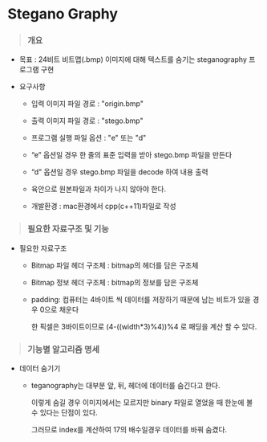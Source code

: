 # Stegano Graphy

> ### 개요
  * 목표 : 24비트 비트맵(.bmp) 이미지에 대해 텍스트를 숨기는 steganography 프로그램 구현
  
  * 요구사항
   
    * 입력 이미지 파일 경로 : "origin.bmp"
   
    * 출력 이미지 파일 경로 : "stego.bmp"
    
    * 프로그램 실행 파일 옵션 : "e" 또는 "d"
    
    * “e” 옵션일 경우 한 줄의 표준 입력을 받아 stego.bmp 파일을 만든다
    
    * “d” 옵션일 경우 stego.bmp 파일을 decode 하여 내용 출력
    
    * 육안으로 원본파일과 차이가 나지 않아야 한다.
    
    * 개발환경 : mac환경에서 cpp(c++11)파일로 작성
 
> ### 필요한 자료구조 및 기능
  * 필요한 자료구조
   
    * Bitmap 파일 헤더 구조체 : bitmap의 헤더를 담은 구조체
   
    * Bitmap 정보 헤더 구조체 : bitmap의 정보를 담은 구조체
   
    * padding: 컴퓨터는 4바이트 씩 데이터를 저장하기 때문에 남는 비트가 있을 경우 0으로 채운다
              
      한 픽셀은 3바이트이므로 (4-((width*3)%4))%4 로 패딩을 계산 할 수 있다.
 
> ### 기능별 알고리즘 명세
  * 데이터 숨기기
   
    * teganography는 대부분 앞, 뒤, 헤더에 데이터를 숨긴다고 한다. 
   
      이렇게 숨길 경우 이미지에서는 모르지만 binary 파일로 열었을 때 한눈에 볼 수 있다는 단점이 있다. 
     
      그러므로 index를 계산하여 17의 배수일경우 데이터를 바꿔 숨겼다.
          
          

 
